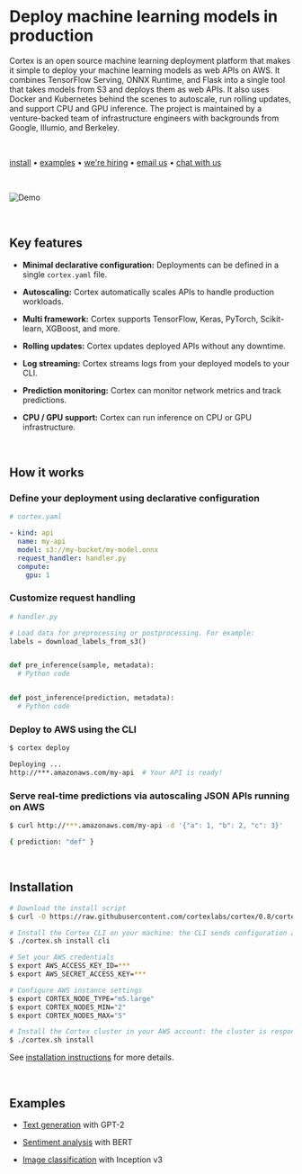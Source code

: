 # Deploy machine learning models in production

Cortex is an open source machine learning deployment platform that makes it simple to deploy your machine learning models as web APIs on AWS. It combines TensorFlow Serving, ONNX Runtime, and Flask into a single tool that takes models from S3 and deploys them as web APIs. It also uses Docker and Kubernetes behind the scenes to autoscale, run rolling updates, and support CPU and GPU inference. The project is maintained by a venture-backed team of infrastructure engineers with backgrounds from Google, Illumio, and Berkeley.

<br>

<!-- CORTEX_VERSION_MINOR x2 (e.g. www.cortex.dev/v/0.8/...) -->
[install](https://www.cortex.dev/v/0.8/install) • [examples](examples) • [we're hiring](https://angel.co/cortex-labs-inc/jobs) • [email us](mailto:hello@cortex.dev) • [chat with us](https://gitter.im/cortexlabs/cortex)

<br>

![Demo](https://cortex-public.s3-us-west-2.amazonaws.com/demo/gif/v0.8.gif)

<br>

## Key features

- **Minimal declarative configuration:** Deployments can be defined in a single `cortex.yaml` file.

- **Autoscaling:** Cortex automatically scales APIs to handle production workloads.

- **Multi framework:** Cortex supports TensorFlow, Keras, PyTorch, Scikit-learn, XGBoost, and more.

- **Rolling updates:** Cortex updates deployed APIs without any downtime.

- **Log streaming:** Cortex streams logs from your deployed models to your CLI.

- **Prediction monitoring:** Cortex can monitor network metrics and track predictions.

- **CPU / GPU support:** Cortex can run inference on CPU or GPU infrastructure.

<br>

## How it works

### Define your deployment using declarative configuration

```yaml
# cortex.yaml

- kind: api
  name: my-api
  model: s3://my-bucket/my-model.onnx
  request_handler: handler.py
  compute:
    gpu: 1
```

### Customize request handling

```python
# handler.py

# Load data for preprocessing or postprocessing. For example:
labels = download_labels_from_s3()


def pre_inference(sample, metadata):
  # Python code


def post_inference(prediction, metadata):
  # Python code
```

### Deploy to AWS using the CLI

```bash
$ cortex deploy

Deploying ...
http://***.amazonaws.com/my-api  # Your API is ready!
```

### Serve real-time predictions via autoscaling JSON APIs running on AWS

```bash
$ curl http://***.amazonaws.com/my-api -d '{"a": 1, "b": 2, "c": 3}'

{ prediction: "def" }
```

<br>

## Installation

<!-- CORTEX_VERSION_MINOR_STABLE -->

```bash
# Download the install script
$ curl -O https://raw.githubusercontent.com/cortexlabs/cortex/0.8/cortex.sh && chmod +x cortex.sh

# Install the Cortex CLI on your machine: the CLI sends configuration and code to the Cortex cluster
$ ./cortex.sh install cli

# Set your AWS credentials
$ export AWS_ACCESS_KEY_ID=***
$ export AWS_SECRET_ACCESS_KEY=***

# Configure AWS instance settings
$ export CORTEX_NODE_TYPE="m5.large"
$ export CORTEX_NODES_MIN="2"
$ export CORTEX_NODES_MAX="5"

# Install the Cortex cluster in your AWS account: the cluster is responsible for hosting your APIs
$ ./cortex.sh install
```

<!-- CORTEX_VERSION_MINOR (e.g. www.cortex.dev/v/0.8/...) -->
See [installation instructions](https://www.cortex.dev/v/0.8/cluster/install) for more details.

<br>

## Examples

<!-- CORTEX_VERSION_MINOR_STABLE x3 -->
- [Text generation](https://github.com/cortexlabs/cortex/tree/0.8/examples/text-generator) with GPT-2

- [Sentiment analysis](https://github.com/cortexlabs/cortex/tree/0.8/examples/sentiment-analysis) with BERT

- [Image classification](https://github.com/cortexlabs/cortex/tree/0.8/examples/image-classifier) with Inception v3
